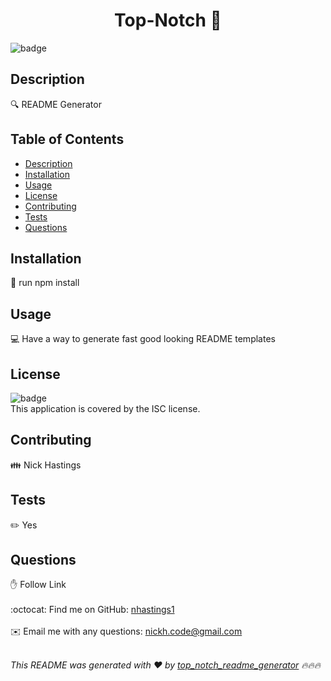 
<h1 align="center">Top-Notch 👋</h1>
  
![badge](https://img.shields.io/badge/license-ISC-brightgreen)<br />
## Description
🔍 README Generator

## Table of Contents
- [Description](#description)
- [Installation](#installation)
- [Usage](#usage)
- [License](#license)
- [Contributing](#contributing)
- [Tests](#tests)
- [Questions](#questions)

## Installation
💾 run npm install

## Usage
💻 Have a way to generate fast good looking README templates

## License
![badge](https://img.shields.io/badge/license-ISC-brightgreen)
<br />
This application is covered by the ISC license. 

## Contributing
👪 Nick Hastings

## Tests
✏️ Yes

## Questions
✋ Follow Link<br />
<br />
:octocat: Find me on GitHub: [nhastings1](https://github.com/nhastings1)<br />
<br />
✉️ Email me with any questions: nickh.code@gmail.com<br /><br />

_This README was generated with ❤️ by [
top_notch_readme_generator](https://github.com/nhastings1/top-notch-readme-generator) 🔥🔥🔥_
    